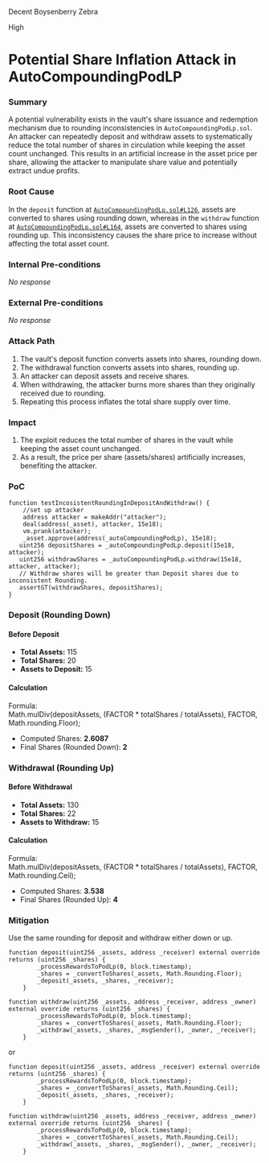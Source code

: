 Decent Boysenberry Zebra

High

# Potential Share Inflation Attack in AutoCompoundingPodLP

### Summary

A potential vulnerability exists in the vault's share issuance and redemption mechanism due to rounding inconsistencies in `AutoCompoundingPodLp.sol`. An attacker can repeatedly deposit and withdraw assets to systematically reduce the total number of shares in circulation while keeping the asset count unchanged. This results in an artificial increase in the asset price per share, allowing the attacker to manipulate share value and potentially extract undue profits.

### Root Cause

In the `deposit` function at [`AutoCompoundingPodLp.sol#L126`](https://github.com/sherlock-audit/2025-01-peapods-finance/blob/main/contracts/contracts/AutoCompoundingPodLp.sol#L126), assets are converted to shares using rounding down, whereas in the `withdraw` function at [`AutoCompoundingPodLp.sol#L164`](https://github.com/sherlock-audit/2025-01-peapods-finance/blob/main/contracts/contracts/AutoCompoundingPodLp.sol#L164), assets are converted to shares using rounding up. This inconsistency causes the share price to increase without affecting the total asset count.


### Internal Pre-conditions

_No response_

### External Pre-conditions

_No response_

### Attack Path

1. The vault's deposit function converts assets into shares, rounding down.
2. The withdrawal function converts assets into shares, rounding up.
3. An attacker can deposit assets and receive shares.
4. When withdrawing, the attacker burns more shares than they originally received due to rounding.
5. Repeating this process inflates the total share supply over time.

### Impact

1. The exploit reduces the total number of shares in the vault while keeping the asset count unchanged.
2. As a result, the price per share (assets/shares) artificially increases, benefiting the attacker.

### PoC

```solidity
function testIncosistentRoundingInDepositAndWithdraw() {
    //set up attacker
    address attacker = makeAddr("attacker");
    deal(address(_asset), attacker, 15e18);
    vm.prank(attacker);
    _asset.approve(address(_autoCompoundingPodLp), 15e18);
   uint256 depositShares = _autoCompoundingPodLp.deposit(15e18, attacker);
   uint256 withdrawShares = _autoCompoundingPodLp.withdraw(15e18, attacker, attacker);
   // Withdraw shares will be greater than Deposit shares due to inconsistent Rounding.
   assertGT(withdrawShares, depositShares);
}
```

### Deposit (Rounding Down)

#### Before Deposit
- **Total Assets:** 115  
- **Total Shares:** 20  
- **Assets to Deposit:** 15  

#### Calculation
Formula:  
Math.mulDiv(depositAssets, (FACTOR * totalShares / totalAssets), FACTOR, Math.rounding.Floor);

- Computed Shares: **2.6087**  
- Final Shares (Rounded Down): **2**  

### Withdrawal (Rounding Up)

#### Before Withdrawal
- **Total Assets:** 130  
- **Total Shares:** 22  
- **Assets to Withdraw:** 15  

#### Calculation
Formula:  
Math.mulDiv(depositAssets, (FACTOR * totalShares / totalAssets), FACTOR, Math.rounding.Ceil);

- Computed Shares: **3.538**  
- Final Shares (Rounded Up): **4**  



### Mitigation

Use the same rounding for deposit and withdraw either down or up.

```solidity
function deposit(uint256 _assets, address _receiver) external override returns (uint256 _shares) {
        _processRewardsToPodLp(0, block.timestamp);
        _shares = _convertToShares(_assets, Math.Rounding.Floor);
        _deposit(_assets, _shares, _receiver);
    }

function withdraw(uint256 _assets, address _receiver, address _owner) external override returns (uint256 _shares) {
        _processRewardsToPodLp(0, block.timestamp);
        _shares = _convertToShares(_assets, Math.Rounding.Floor);
        _withdraw(_assets, _shares, _msgSender(), _owner, _receiver);
    }
```

or 

```solidity
function deposit(uint256 _assets, address _receiver) external override returns (uint256 _shares) {
        _processRewardsToPodLp(0, block.timestamp);
        _shares = _convertToShares(_assets, Math.Rounding.Ceil);
        _deposit(_assets, _shares, _receiver);
    }

function withdraw(uint256 _assets, address _receiver, address _owner) external override returns (uint256 _shares) {
        _processRewardsToPodLp(0, block.timestamp);
        _shares = _convertToShares(_assets, Math.Rounding.Ceil);
        _withdraw(_assets, _shares, _msgSender(), _owner, _receiver);
    }
```
